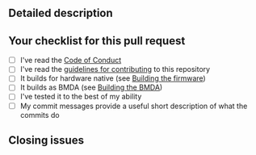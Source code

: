 <!-- Filling this template is mandatory -->

## Detailed description

<!--
Explain the **details** for making this change.
* Is a new feature implemented?
* What existing problem(s) does the pull request solve?
* How does the pull request solve these problems?
Please provide enough information so that others can review your pull request.
Information embedded in the description part of the commits doesn't count.
-->

## Your checklist for this pull request

* [ ] I've read the [Code of Conduct](https://github.com/blackmagic-debug/blackmagic/blob/main/CODE_OF_CONDUCT.md)
* [ ] I've read the [guidelines for contributing](https://github.com/blackmagic-debug/blackmagic/blob/main/CONTRIBUTING.md) to this repository
* [ ] It builds for hardware native (see [Building the firmware](https://github.com/blackmagic-debug/blackmagic?tab=readme-ov-file#building-black-magic-debug-firmware))
* [ ] It builds as BMDA (see [Building the BMDA](https://github.com/blackmagic-debug/blackmagic?tab=readme-ov-file#building-black-magic-debug-app))
* [ ] I've tested it to the best of my ability
* [ ] My commit messages provide a useful short description of what the commits do

## Closing issues

<!-- put "fixes #XXXX" here to auto-close the issue(s) that your PR fixes (if any). -->

